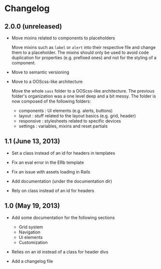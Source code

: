 # Changelog

## 2.0.0 (unreleased)

* Move mixins related to components to placeholders

  Move mixins such as `label` or `alert` into their respective file and
  change them to a placeholder. The mixins should only be used to avoid
  code duplication for properties (e.g. prefixed ones) and not for the
  styling of a component.

* Move to semantic versioning

* Move to a OOScss-like architecture

  Move the whole `sass` folder to a OOScss-like architecture. The previous
  folder's organization was a one level deep and a bit messy. The folder
  is now composed of the following folders:

    - components : UI elements (e.g. alerts, buttons)
    - layout : stuff related to the layout basics (e.g. grid, header)
    - responsive : stylesheets related to specific devices
    - settings : variables, mixins and reset partials

## 1.1 (June 13, 2013)

* Set a class instead of an id for headers in templates

* Fix an eval error in the ERb template

* Fix an issue with assets loading in Rails

* Add documentation (under the documentation dir)

* Rely on class instead of an id for headers

## 1.0 (May 19, 2013)

* Add some documentation for the following sections
  - Grid system
  - Navigation
  - Ui elements
  - Customization

* Relies on an id instead of a class for header divs

* Add a changelog file


